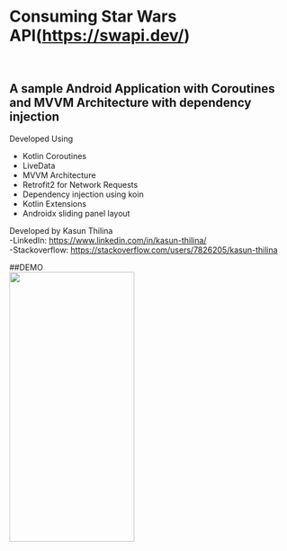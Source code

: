 # Consuming Star Wars API(https://swapi.dev/)
<br>

## A sample Android Application with Coroutines and MVVM Architecture with dependency injection

Developed Using
* Kotlin Coroutines
* LiveData
* MVVM Architecture
* Retrofit2 for Network Requests
* Dependency injection using koin
* Kotlin Extensions
* Androidx sliding panel layout

Developed by Kasun Thilina
<br>
-LinkedIn: https://www.linkedin.com/in/kasun-thilina/
<br>
-Stackoverflow: https://stackoverflow.com/users/7826205/kasun-thilina

##DEMO
<br>
<img src="demo.gif" width="222" height="480"/>
